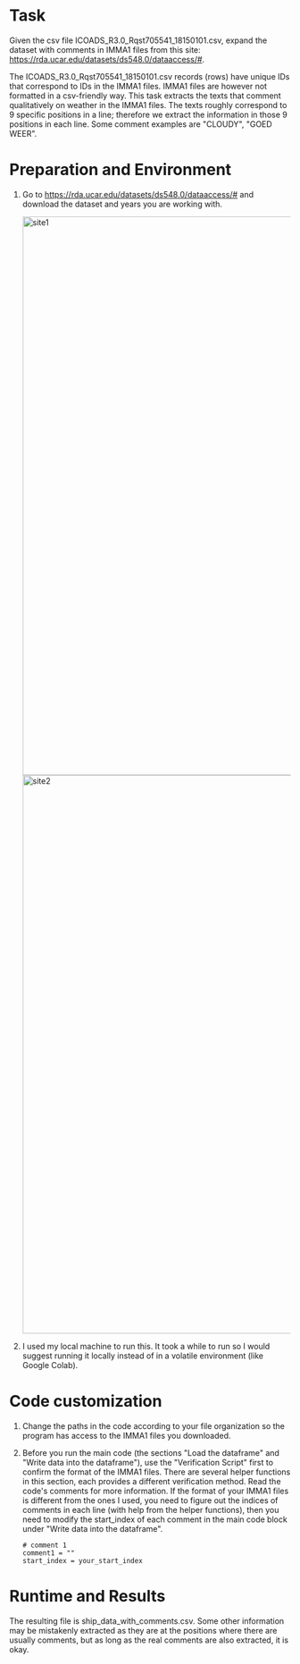 # Task

Given the csv file ICOADS_R3.0_Rqst705541_18150101.csv, expand the dataset with comments in IMMA1 files from this site: https://rda.ucar.edu/datasets/ds548.0/dataaccess/#.

The ICOADS_R3.0_Rqst705541_18150101.csv records (rows) have unique IDs that correspond to IDs in the IMMA1 files. IMMA1 files are however not formatted in a csv-friendly way. This task extracts the texts that comment qualitatively on weather in the IMMA1 files. The texts roughly correspond to 9 specific positions in a line; therefore we extract the information in those 9 positions in each line. Some comment examples are "CLOUDY", "GOED WEER".

# Preparation and Environment

1. Go to https://rda.ucar.edu/datasets/ds548.0/dataaccess/# and download the dataset and years you are working with. 
   
    <img width="1000" alt="site1" src="https://github.com/siennahsu/IOWC-Projects/assets/104809870/d5023dc0-0b48-4427-8c69-cb46e7a16627">
  
    <img width="1000" alt="site2" src="https://github.com/siennahsu/IOWC-Projects/assets/104809870/77f77725-e27b-4a21-8846-efc70dc4b36a">


2. I used my local machine to run this. It took a while to run so I would suggest running it locally instead of in a volatile environment (like Google Colab).

# Code customization

1. Change the paths in the code according to your file organization so the program has access to the IMMA1 files you downloaded.

2. Before you run the main code (the sections "Load the dataframe" and "Write data into the dataframe"), use the "Verification Script" first to confirm the format of the IMMA1 files. There are several helper functions in this section, each provides a different verification method. Read the code's comments for more information. If the format of your IMMA1 files is different from the ones I used, you need to figure out the indices of comments in each line (with help from the helper functions), then you need to modify the start_index of each comment in the main code block under "Write data into the dataframe".

     ```
     # comment 1
     comment1 = ""
     start_index = your_start_index
     ```  

# Runtime and Results

The resulting file is ship_data_with_comments.csv. Some other information may be mistakenly extracted as they are at the positions where there are usually comments, but as long as the real comments are also extracted, it is okay.
